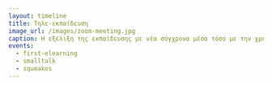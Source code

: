 ```yaml
---
layout: timeline 
title: Τηλε-εκπαίδευση 
image_url: /images/zoom-meeting.jpg
caption: Η εξέλιξη της εκπαίδευσης με νέα σύγχρονα μέσα τόσο με την χρήση των οικιακών υπολογιστών όσο και εξελιγμένων συσκευών εισόδου. Καταλυτικό ρόλο διαδραμάτισε το διαδίκτυο που "έβαλε" τον εκπαιδευτικό μέσα στο σπίτι οπουδήποτε και αν χρειάστηκε στον κόσμο.
events:
  - first-elearning
  - smalltalk
  - squeakos
---
```

